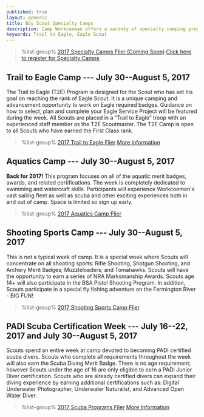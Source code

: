 ```yaml
---
published: true
layout: generic
title: Boy Scout Specialty Camps
description: Camp Workcoeman offers a variety of specialty camping programs. Each offers unique enrichment and advancement activities.
keywords: Trail to Eagle, Eagle Scout
---
```


> %list-group%
> <a href="{{ site.url }}/#" class="list-group-item">2017 Specialty Camps Flier (Coming Soon)</a>
> <a href="{{ site.url }}/boy-scouts/register/" class="list-group-item">Click here to register for Specialty Camps</a>

## Trail to Eagle Camp --- July 30--August 5, 2017

The Trail to Eagle (T2E) Program is designed for the Scout who has set his goal on reaching the rank of Eagle Scout. It is a unique camping and advancement opportunity to work on Eagle required badges. Guidance on how to select, plan and complete your Eagle Service Project will be featured during the week. All Scouts are placed in a “Trail to Eagle” troop with an experienced staff member as the T2E Scoutmaster. The T2E Camp is open to all Scouts who have earned the First Class rank.

> %list-group%
> <a href="{{ site.url }}/pdf/2017/2017-trail-to-eagle.pdf" class="list-group-item">2017 Trail to Eagle Flier</a>
> <a href="{{ site.url }}/boy-scouts/trail-to-eagle/" class="list-group-item">More Information</a>

## Aquatics Camp --- July 30--August 5, 2017

**Back for 2017!** This program focuses on all of the aquatic merit badges, awards, and related certifications. The week is completely dedicated to swimming and watercraft skills. Participants will experience Workcoeman's vast sailing fleet as well as scuba and other exciting experiences both in and out of camp. Space is limited so sign up early.

> %list-group%
> <a href="{{ site.url }}/pdf/2017/2017-aquatics-camp.pdf" class="list-group-item">2017 Aquatics Camp Flier</a>

## Shooting Sports Camp --- July 30--August 5, 2017

This is not a typical week of camp. It is a special week where Scouts will concentrate on all shooting sports: Rifle Shooting, Shotgun Shooting, and Archery Merit Badges; Muzzleloaders; and Tomahawks. Scouts will have the opportunity to earn a series of NRA Marksmanship Awards. Scouts age 14+ will also participate in the BSA Pistol Shooting Program. In addition, Scouts participate in a special fly fishing adventure on the Farmington River - BIG FUN!

> %list-group%
> <a href="{{ site.url }}/pdf/2017/2017-shooting-sports-camp.pdf" class="list-group-item">2017 Shooting Sports Camp Flier</a>

## PADI Scuba Certification Week --- July 16--22, 2017 and July 30--August 5, 2017

Scouts spend an entire week at camp devoted to becoming PADI certified scuba divers. Scouts who complete all requirements throughout the week will also earn the Scuba Diving Merit Badge. There is no age requirement; however Scouts under the age of 16 are only eligible to earn a PADI Junior Diver certification. Scouts who are already certified divers can expand their diving experience by earning additional certifications such as: Digital Underwater Photographer, Underwater Naturalist, and Advanced Open Water Diver.

> %list-group%
> <a href="{{ site.url }}/pdf/2017/2017-scuba.pdf" class="list-group-item">2017 Scuba Programs Flier</a>
> <a href="{{ site.url }}/boy-scouts/special-programs/scuba/" class="list-group-item">More Information</a>

